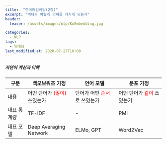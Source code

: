 ```yaml
---
title:  "한국어임베딩(2장)"
excerpt: "벡터가 어떻게 의미를 가지게 되는가"
header:
  teaser: /assets/images/nlp/KoEmbedding.jpg

categories:
  - NLP
tags:
  - 임베딩
last_modified_at: 2020-07-27T10:00
---
```


##### 자연어 계산과 이해   

| <center>구분</center>	| <center>백오브워즈 가정</center>	|	<center>언어 모델</center>		|	<center>분포 가정</center>	|
| :--------------------	| :----------------------------	| :------------------------------------	| :------------------------------------	| 
| 내용			| 어떤 단어가 <span style="color:red">(많이)</span> 쓰였는가		| 단어가 어떤 <span style="color:red">순서</span>로 쓰였는가			| 어떤 단어가 <span style="color:red">같이</span> 쓰였는가			|
| 대표 통계량		| TF-IDF			| -					| PMI					|
| 대표 모델			| Deep Averaging Network	| ELMo, GPT				| Word2Vec				|



